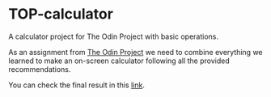 # TOP-calculator
A calculator project for The Odin Project with basic operations.

As an assignment from [The Odin Project](https://www.theodinproject.com/lessons/foundations-calculator) we need to combine everything we learned to make an on-screen calculator following all the provided recommendations.

You can check the final result in this [link](https://rolckeirnad.github.io/TOP-calculator/).